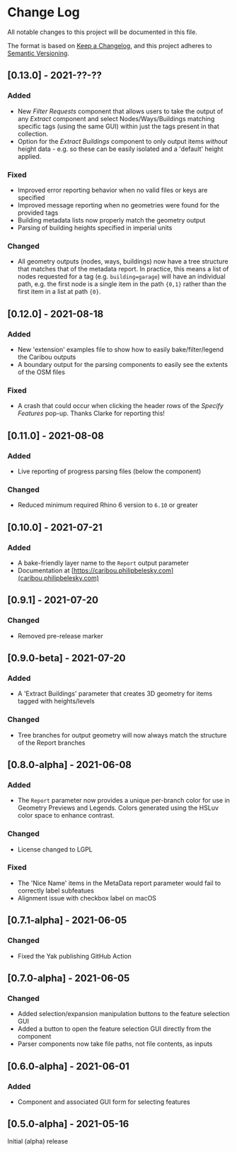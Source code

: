 # Change Log

All notable changes to this project will be documented in this file.

The format is based on [Keep a Changelog](https://keepachangelog.com/en/1.0.0/),
and this project adheres to [Semantic Versioning](https://semver.org/spec/v2.0.0.html).

## [0.13.0] - 2021-??-??
### Added
- New *Filter Requests* component that allows users to take the output of any *Extract* component and select Nodes/Ways/Buildings matching specific tags (using the same GUI) within just the tags present in that collection.
- Option for the *Extract Buildings* component to only output items *without* height data - e.g. so these can be easily isolated and a 'default' height applied.

### Fixed
- Improved error reporting behavior when no valid files or keys are specified
- Improved message reporting when no geometries were found for the provided tags
- Building metadata lists now properly match the geometry output
- Parsing of building heights specified in imperial units 

### Changed
- All geometry outputs (nodes, ways, buildings) now have a tree structure that matches that of the metadata report. In practice, this means a list of nodes requested for a tag (e.g. `building=garage`) will have an individual path, e.g. the first node is a single item in the path `{0,1}` rather than the first item in a list at path `{0}`.

## [0.12.0] - 2021-08-18
### Added
- New 'extension' examples file to show how to easily bake/filter/legend the Caribou outputs
- A boundary output for the parsing components to easily see the extents of the OSM files

### Fixed
- A crash that could occur when clicking the header rows of the *Specify Features* pop-up. Thanks Clarke for reporting this!

## [0.11.0] - 2021-08-08
### Added
- Live reporting of progress parsing files (below the component)

### Changed
- Reduced minimum required Rhino 6 version to `6.10` or greater

## [0.10.0] - 2021-07-21
### Added
- A bake-friendly layer name to the `Report` output parameter
- Documentation at [https://caribou.philipbelesky.com](caribou.philipbelesky.com)

## [0.9.1] - 2021-07-20
### Changed
- Removed pre-release marker

## [0.9.0-beta] - 2021-07-20
### Added
- A 'Extract Buildings' parameter that creates 3D geometry for items tagged with heights/levels

### Changed
- Tree branches for output geometry will now always match the structure of the Report branches

## [0.8.0-alpha] - 2021-06-08
### Added
- The `Report` parameter now provides a unique per-branch color for use in Geometry Previews and Legends. Colors generated using the HSLuv color space to enhance contrast.

### Changed
- License changed to LGPL

### Fixed
- The 'Nice Name' items in the MetaData report parameter would fail to correctly label subfeatues
- Alignment issue with checkbox label on macOS

## [0.7.1-alpha] - 2021-06-05
### Changed
- Fixed the Yak publishing GitHub Action

## [0.7.0-alpha] - 2021-06-05

### Changed
- Added selection/expansion manipulation buttons to the feature selection GUI
- Added a button to open the feature selection GUI directly from the component
- Parser components now take file paths, not file contents, as inputs

## [0.6.0-alpha] - 2021-06-01

### Added
- Component and associated GUI form for selecting features

## [0.5.0-alpha] - 2021-05-16

Initial (alpha) release
